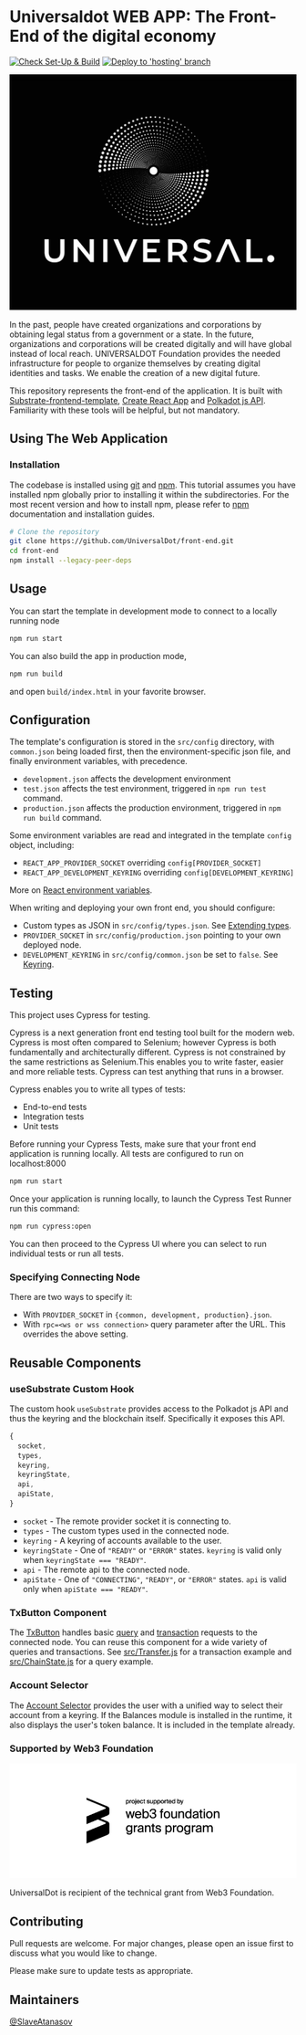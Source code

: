 # Universaldot WEB APP: The Front-End of the digital economy

[![Check Set-Up & Build](https://github.com/UniversalDot/front-end/actions/workflows/check.yml/badge.svg)](https://github.com/UniversalDot/front-end/actions/workflows/check.yml)
[![Deploy to 'hosting' branch](https://github.com/UniversalDot/front-end/actions/workflows/deploy.yml/badge.svg)](https://github.com/UniversalDot/front-end/actions/workflows/deploy.yml)

![Logo](https://github.com/UniversalDot/documents/blob/master/logo/rsz_jpg-02.jpg)

In the past, people have created organizations and corporations by obtaining legal status from a government or a state. In the future, organizations and corporations will be created digitally and will have global instead of local reach. UNIVERSALDOT Foundation provides the needed infrastructure for people to organize themselves by creating digital identities and tasks. We enable the creation of a new digital future.

This repository represents the front-end of the application. It is built with [Substrate-frontend-template](https://github.com/substrate-developer-hub/substrate-front-end-template), [Create React App](https://github.com/facebook/create-react-app)
and [Polkadot js API](https://polkadot.js.org/api/). Familiarity with these tools
will be helpful, but not mandatory.

## Using The Web Application

### Installation

The codebase is installed using [git](https://git-scm.com/) and [npm](https://github.com/npm/cli). This tutorial 
assumes you have installed npm globally prior to installing it within the subdirectories. For the most recent 
version and how to install npm, please refer to [npm](https://github.com/npm/cli) documentation and installation 
guides. 

```bash
# Clone the repository
git clone https://github.com/UniversalDot/front-end.git
cd front-end
npm install --legacy-peer-deps
```

## Usage

You can start the template in development mode to connect to a locally running node

```bash
npm run start
```

You can also build the app in production mode,

```bash
npm run build
```
and open `build/index.html` in your favorite browser.

## Configuration

The template's configuration is stored in the `src/config` directory, with
`common.json` being loaded first, then the environment-specific json file,
and finally environment variables, with precedence.

* `development.json` affects the development environment
* `test.json` affects the test environment, triggered in `npm run test` command.
* `production.json` affects the production environment, triggered in
`npm run build` command.

Some environment variables are read and integrated in the template `config` object,
including:

* `REACT_APP_PROVIDER_SOCKET` overriding `config[PROVIDER_SOCKET]`
* `REACT_APP_DEVELOPMENT_KEYRING` overriding `config[DEVELOPMENT_KEYRING]`

More on [React environment variables](https://create-react-app.dev/docs/adding-custom-environment-variables).

When writing and deploying your own front end, you should configure:

* Custom types as JSON in `src/config/types.json`. See
  [Extending types](https://polkadot.js.org/api/start/types.extend.html).
* `PROVIDER_SOCKET` in `src/config/production.json` pointing to your own
  deployed node.
* `DEVELOPMENT_KEYRING` in `src/config/common.json` be set to `false`.
  See [Keyring](https://polkadot.js.org/api/start/keyring.html).


## Testing

This project uses Cypress for testing. 

Cypress is a next generation front end testing tool built for the modern web. Cypress is most often compared to Selenium; however Cypress is both fundamentally and architecturally different. Cypress is not constrained by the same restrictions as Selenium.This enables you to write faster, easier and more reliable tests. Cypress can test anything that runs in a browser.

Cypress enables you to write all types of tests:

* End-to-end tests
* Integration tests
* Unit tests

Before running your Cypress Tests, make sure that your front end application is running locally. All tests are configured to run on localhost:8000

```bash
npm run start
```

Once your application is running locally, to launch the Cypress Test Runner run this command:

```bash
npm run cypress:open
```
You can then proceed to the Cypress UI where you can select to run individual tests or run all tests.


### Specifying Connecting Node

There are two ways to specify it:

* With `PROVIDER_SOCKET` in `{common, development, production}.json`.
* With `rpc=<ws or wss connection>` query parameter after the URL. This overrides the above setting.

## Reusable Components

### useSubstrate Custom Hook

The custom hook `useSubstrate` provides access to the Polkadot js API and thus the
keyring and the blockchain itself. Specifically it exposes this API.

```js
{
  socket,
  types,
  keyring,
  keyringState,
  api,
  apiState,
}
```

- `socket` - The remote provider socket it is connecting to.
- `types` - The custom types used in the connected node.
- `keyring` - A keyring of accounts available to the user.
- `keyringState` - One of `"READY"` or `"ERROR"` states. `keyring` is valid
only when `keyringState === "READY"`.
- `api` - The remote api to the connected node.
- `apiState` - One of `"CONNECTING"`, `"READY"`, or `"ERROR"` states. `api` is valid
only when `apiState === "READY"`.


### TxButton Component

The [TxButton](./src/substrate-lib/components/TxButton.js) handles basic
[query](https://polkadot.js.org/api/start/api.query.html) and
[transaction](https://polkadot.js.org/api/start/api.tx.html) requests to the
connected node. You can reuse this component for a wide variety of queries and
transactions. See [src/Transfer.js](./src/Transfer.js) for a transaction example
and [src/ChainState.js](./src/ChainState.js) for a query example.

### Account Selector

The [Account Selector](./src/AccountSelector.js) provides the user with a unified way to
select their account from a keyring. If the Balances module is installed in the runtime,
it also displays the user's token balance. It is included in the template already.


### Supported by Web3 Foundation 
![Logo](https://github.com/UniversalDot/documents/blob/9d0a4c0c984bee503e13278f72049da7eae16c14/logo/web3grant/web3%20foundation_grants_badge_black.jpg)

UniversalDot is recipient of the technical grant from Web3 Foundation. 


## Contributing
Pull requests are welcome. For major changes, please open an issue first to discuss what you would like to change.

Please make sure to update tests as appropriate.

## Maintainers

[@SlaveAtanasov](https://github.com/slaveatanasov)
